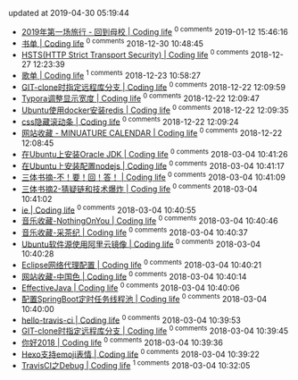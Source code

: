 updated at 2019-04-30 05:19:44
- [2019年第一场旅行 - 回到母校 | Coding life](https://github.com/jwenjian/jwenjian.github.io/issues/26)  <sup>0 comments</sup>   2019-01-12 15:46:16 
- [书单 | Coding life](https://github.com/jwenjian/jwenjian.github.io/issues/25)  <sup>0 comments</sup>   2018-12-30 10:48:45 
- [HSTS(HTTP Strict Transport Security) | Coding life](https://github.com/jwenjian/jwenjian.github.io/issues/24)  <sup>0 comments</sup>   2018-12-27 12:23:39 
- [歌单 | Coding life](https://github.com/jwenjian/jwenjian.github.io/issues/23)  <sup>1 comments</sup>   2018-12-23 10:58:27 
- [GIT-clone时指定远程库分支 | Coding life](https://github.com/jwenjian/jwenjian.github.io/issues/22)  <sup>0 comments</sup>   2018-12-22 12:09:59 
- [Typora调整显示宽度 | Coding life](https://github.com/jwenjian/jwenjian.github.io/issues/21)  <sup>0 comments</sup>   2018-12-22 12:09:47 
- [Ubuntu使用docker安装redis | Coding life](https://github.com/jwenjian/jwenjian.github.io/issues/20)  <sup>0 comments</sup>   2018-12-22 12:09:35 
- [css隐藏滚动条 | Coding life](https://github.com/jwenjian/jwenjian.github.io/issues/19)  <sup>0 comments</sup>   2018-12-22 12:09:24 
- [网站收藏 - MINUATURE CALENDAR | Coding life](https://github.com/jwenjian/jwenjian.github.io/issues/18)  <sup>0 comments</sup>   2018-12-22 12:08:45 
- [在Ubuntu上安装Oracle JDK | Coding life](https://github.com/jwenjian/jwenjian.github.io/issues/17)  <sup>0 comments</sup>   2018-03-04 10:41:26 
- [在Ubuntu上安装配置nodejs | Coding life](https://github.com/jwenjian/jwenjian.github.io/issues/16)  <sup>0 comments</sup>   2018-03-04 10:41:17 
- [三体书摘-不！要！回！答！ | Coding life](https://github.com/jwenjian/jwenjian.github.io/issues/15)  <sup>0 comments</sup>   2018-03-04 10:41:09 
- [三体书摘2-猜疑链和技术爆炸 | Coding life](https://github.com/jwenjian/jwenjian.github.io/issues/14)  <sup>0 comments</sup>   2018-03-04 10:41:02 
- [ie | Coding life](https://github.com/jwenjian/jwenjian.github.io/issues/13)  <sup>0 comments</sup>   2018-03-04 10:40:55 
- [音乐收藏-NothingOnYou | Coding life](https://github.com/jwenjian/jwenjian.github.io/issues/12)  <sup>0 comments</sup>   2018-03-04 10:40:46 
- [音乐收藏-采茶纪 | Coding life](https://github.com/jwenjian/jwenjian.github.io/issues/11)  <sup>0 comments</sup>   2018-03-04 10:40:37 
- [Ubuntu软件源使用阿里云镜像 | Coding life](https://github.com/jwenjian/jwenjian.github.io/issues/10)  <sup>0 comments</sup>   2018-03-04 10:40:28 
- [Eclipse网络代理配置 | Coding life](https://github.com/jwenjian/jwenjian.github.io/issues/9)  <sup>0 comments</sup>   2018-03-04 10:40:21 
- [网站收藏-中国色 | Coding life](https://github.com/jwenjian/jwenjian.github.io/issues/8)  <sup>0 comments</sup>   2018-03-04 10:40:14 
- [EffectiveJava | Coding life](https://github.com/jwenjian/jwenjian.github.io/issues/7)  <sup>0 comments</sup>   2018-03-04 10:40:06 
- [配置SpringBoot定时任务线程池 | Coding life](https://github.com/jwenjian/jwenjian.github.io/issues/6)  <sup>0 comments</sup>   2018-03-04 10:40:00 
- [hello-travis-ci | Coding life](https://github.com/jwenjian/jwenjian.github.io/issues/5)  <sup>0 comments</sup>   2018-03-04 10:39:53 
- [GIT-clone时指定远程库分支 | Coding life](https://github.com/jwenjian/jwenjian.github.io/issues/4)  <sup>0 comments</sup>   2018-03-04 10:39:45 
- [你好2018 | Coding life](https://github.com/jwenjian/jwenjian.github.io/issues/3)  <sup>0 comments</sup>   2018-03-04 10:39:36 
- [Hexo支持emoji表情 | Coding life](https://github.com/jwenjian/jwenjian.github.io/issues/2)  <sup>0 comments</sup>   2018-03-04 10:39:22 
- [TravisCI之Debug | Coding life](https://github.com/jwenjian/jwenjian.github.io/issues/1)  <sup>1 comments</sup>   2018-03-04 10:32:05 
